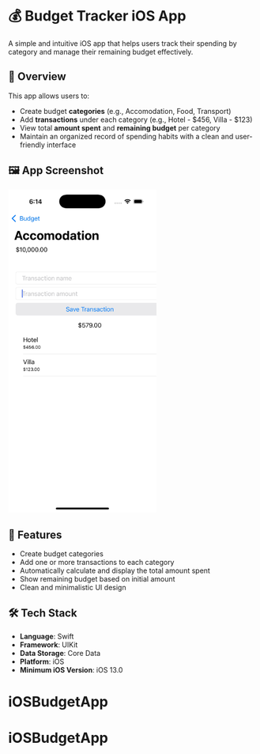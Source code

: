 # 💰 Budget Tracker iOS App
A simple and intuitive iOS app that helps users track their spending by category and manage their remaining budget effectively.

## 📱 Overview

This app allows users to:

- Create budget **categories** (e.g., Accomodation, Food, Transport)
- Add **transactions** under each category (e.g., Hotel - $456, Villa - $123)
- View total **amount spent** and **remaining budget** per category
- Maintain an organized record of spending habits with a clean and user-friendly interface

## 🖼️ App Screenshot

<img src="./screenshoot/appscreenshot.jpeg" alt="Budget App Screenshot" width="300"/>

## 🧩 Features

- Create budget categories  
- Add one or more transactions to each category  
- Automatically calculate and display the total amount spent  
- Show remaining budget based on initial amount  
- Clean and minimalistic UI design  

## 🛠️ Tech Stack

- **Language**: Swift  
- **Framework**: UIKit  
- **Data Storage**: Core Data  
- **Platform**: iOS  
- **Minimum iOS Version**: iOS 13.0  

# iOSBudgetApp
# iOSBudgetApp
